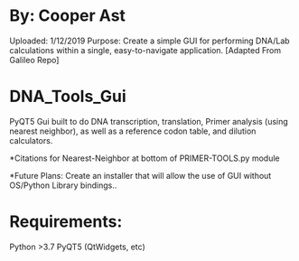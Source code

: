 # By: Cooper Ast
Uploaded: 1/12/2019
Purpose: Create a simple GUI for performing DNA/Lab calculations within a single, easy-to-navigate application.
[Adapted From Galileo Repo]

# DNA_Tools_Gui
PyQT5 Gui built to do DNA transcription, translation,
Primer analysis (using nearest neighbor), 
as well as a reference codon table,
and dilution calculators.

*Citations for Nearest-Neighbor at bottom of PRIMER-TOOLS.py module

*Future Plans: Create an installer that will allow the use of GUI without OS/Python Library bindings..

# Requirements:
Python >3.7
PyQT5 (QtWidgets, etc)
